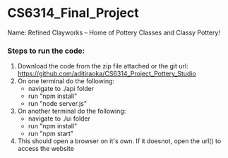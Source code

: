 # CS6314_Final_Project

Name: Refined Clayworks – Home of Pottery Classes and Classy Pottery!

### Steps to run the code:
1. Download the code from the zip file attached or the git url: https://github.com/aditiraoka/CS6314_Project_Pottery_Studio
2. On one terminal do the following:
   - navigate to ./api folder
   - run "npm install"
   - run "node server.js"
4. On another terminal do the following:
	- navigate to ./ui folder
	- run "npm install"
	- run "npm start"
5. This should open a browser on it's own. If it doesnot, open the url() to access the website
